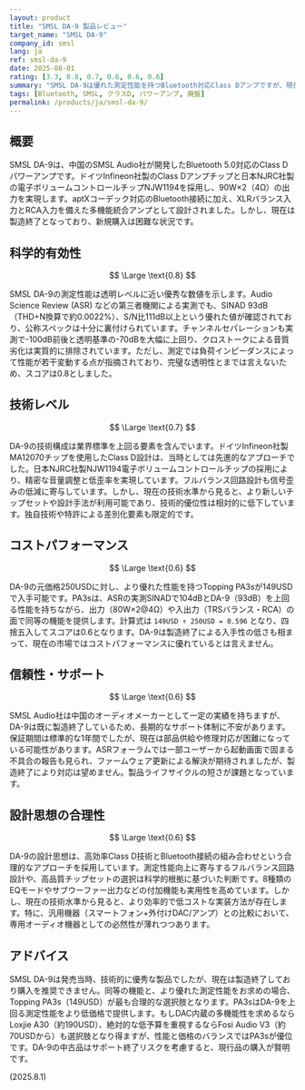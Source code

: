 ```yaml
---
layout: product
title: "SMSL DA-9 製品レビュー"
target_name: "SMSL DA-9"
company_id: smsl
lang: ja
ref: smsl-da-9
date: 2025-08-01
rating: [3.3, 0.8, 0.7, 0.6, 0.6, 0.6]
summary: "SMSL DA-9は優れた測定性能を持つBluetooth対応Class Dアンプですが、現在は製造終了しており、より安価で高性能な代替品が存在するため、コストパフォーマンスで見劣りします。"
tags: [Bluetooth, SMSL, クラスD, パワーアンプ, 廃盤]
permalink: /products/ja/smsl-da-9/
---
```

## 概要

SMSL DA-9は、中国のSMSL Audio社が開発したBluetooth 5.0対応のClass Dパワーアンプです。ドイツInfineon社製のClass Dアンプチップと日本NJRC社製の電子ボリュームコントロールチップNJW1194を採用し、90W×2（4Ω）の出力を実現します。aptXコーデック対応のBluetooth接続に加え、XLRバランス入力とRCA入力を備えた多機能統合アンプとして設計されました。しかし、現在は製造終了となっており、新規購入は困難な状況です。

## 科学的有効性

$$ \Large \text{0.8} $$

SMSL DA-9の測定性能は透明レベルに近い優秀な数値を示します。Audio Science Review (ASR) などの第三者機関による実測でも、SINAD 93dB（THD+N換算で約0.0022%）、S/N比111dB以上という優れた値が確認されており、公称スペックは十分に裏付けられています。チャンネルセパレーションも実測で-100dB前後と透明基準の-70dBを大幅に上回り、クロストークによる音質劣化は実質的に排除されています。ただし、測定では負荷インピーダンスによって性能が若干変動する点が指摘されており、完璧な透明性とまでは言えないため、スコアは0.8としました。

## 技術レベル

$$ \Large \text{0.7} $$

DA-9の技術構成は業界標準を上回る要素を含んでいます。ドイツInfineon社製MA12070チップを使用したClass D設計は、当時としては先進的なアプローチでした。日本NJRC社製NJW1194電子ボリュームコントロールチップの採用により、精密な音量調整と低歪率を実現しています。フルバランス回路設計も信号歪みの低減に寄与しています。しかし、現在の技術水準から見ると、より新しいチップセットや設計手法が利用可能であり、技術的優位性は相対的に低下しています。独自技術や特許による差別化要素も限定的です。

## コストパフォーマンス

$$ \Large \text{0.6} $$

DA-9の元価格250USDに対し、より優れた性能を持つTopping PA3sが149USDで入手可能です。PA3sは、ASRの実測SINADで104dBとDA-9（93dB）を上回る性能を持ちながら、出力（80W×2@4Ω）や入出力（TRSバランス・RCA）の面で同等の機能を提供します。計算式は `149USD ÷ 250USD = 0.596` となり、四捨五入してスコアは0.6となります。DA-9は製造終了による入手性の低さも相まって、現在の市場ではコストパフォーマンスに優れているとは言えません。

## 信頼性・サポート

$$ \Large \text{0.6} $$

SMSL Audio社は中国のオーディオメーカーとして一定の実績を持ちますが、DA-9は既に製造終了しているため、長期的なサポート体制に不安があります。保証期間は標準的な1年間でしたが、現在は部品供給や修理対応が困難になっている可能性があります。ASRフォーラムでは一部ユーザーから起動画面で固まる不具合の報告も見られ、ファームウェア更新による解決が期待されましたが、製造終了により対応は望めません。製品ライフサイクルの短さが課題となっています。

## 設計思想の合理性

$$ \Large \text{0.6} $$

DA-9の設計思想は、高効率Class D技術とBluetooth接続の組み合わせという合理的なアプローチを採用しています。測定性能向上に寄与するフルバランス回路設計や、高品質チップセットの選択は科学的根拠に基づいた判断です。8種類のEQモードやサブウーファー出力などの付加機能も実用性を高めています。しかし、現在の技術水準から見ると、より効率的で低コストな実装方法が存在します。特に、汎用機器（スマートフォン+外付けDAC/アンプ）との比較において、専用オーディオ機器としての必然性が薄れつつあります。

## アドバイス

SMSL DA-9は発売当時、技術的に優秀な製品でしたが、現在は製造終了しており購入を推奨できません。同等の機能と、より優れた測定性能をお求めの場合、Topping PA3s（149USD）が最も合理的な選択肢となります。PA3sはDA-9を上回る測定性能をより低価格で提供します。もしDAC内蔵の多機能性を求めるならLoxjie A30（約190USD）、絶対的な低予算を重視するならFosi Audio V3（約70USDから）も選択肢となり得ますが、性能と価格のバランスではPA3sが優位です。DA-9の中古品はサポート終了リスクを考慮すると、現行品の購入が賢明です。

(2025.8.1)

